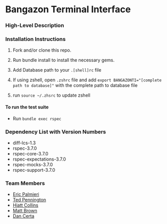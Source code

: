 # Bangazon Terminal Interface

### High-Level Description

### Installation Instructions
1. Fork and/or clone this repo.
1. Run bundle install to install the necessary gems.
1. Add Database path to your `.[shell]rc` file

  2. If using zshell, open `.zshrc` file and add `export BANGAZONTI="[complete path to database]"` with the complete path to database file
  2. run `source ~/.zhsrc` to update zshell

#### To run the test suite
* Run `bundle exec rspec`

### Dependency List with Version Numbers
* diff-lcs-1.3
* rspec-3.7.0
* rspec-core-3.7.0
* rspec-expectations-3.7.0
* rspec-mocks-3.7.0
* rspec-support-3.7.0

### Team Members
* [Eric Palmieri](https://github.com/palmierie)
* [Ted Pennington](https://github.com/tedpennington)
* [Hiatt Collins](https://github.com/hiattcollins)
* [Matt Brown](https://github.com/mtallentb)
* [Dan Certa](https://github.com/daniel-certa-1228)
